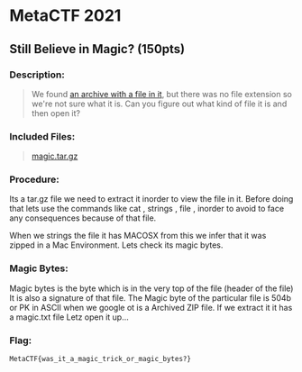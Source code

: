 #  MetaCTF 2021
## Still Believe in Magic? (150pts)
### Description: 
>We found [an archive with a file in it](https://metaproblems.com/f03e38955de03e3d860d32dfd20b132f/magic.tar.gz), but there was no file extension so we're not sure what it is. Can you figure out what kind of file it is and then open it?
### Included Files:
>[magic.tar.gz](https://github.com/team23ctf/writeups/blob/main/metactf2021/Still%20Believe%20in%20Magic%3F/magic.tar.gz)

### Procedure:

Its a tar.gz file we need to extract it inorder to view the file in it. Before doing that lets use the commands like cat , strings , file , inorder to avoid to face any consequences because of that file.

When we strings the file it has MACOSX from this we infer that it was zipped in a Mac Environment. Lets check its magic bytes.

### Magic Bytes:

Magic bytes is the byte which is in the very top of the file (header of the file)
 It is also a signature of that file.
 The Magic byte of the particular file is 504b or PK in ASCII when we google ot is a Archived ZIP file.
If we extract it it has a magic.txt file Letz open it up...
### Flag:
```
MetaCTF{was_it_a_magic_trick_or_magic_bytes?}
```
